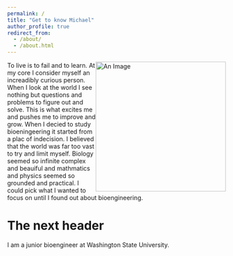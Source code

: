 ```yaml
---
permalink: /
title: "Get to know Michael"
author_profile: true
redirect_from: 
  - /about/
  - /about.html
---
```

<img src="/gfasc1/Michael-Fasci.io/blob/master/images/Fasci_Michael_02.jpg" alt="An Image" style="float: right; width: 300px;" />

To live is to fail and to learn. At my core I consider myself an increadibly curious person. When I look at the world I see nothing but questions and problems to figure out and solve. This is what excites me and pushes me to improve and grow. When I decied to study bioeningeering it started from a plac of indecision. I believed that the world was far too vast to try and limit myself. Biology seemed so infinite complex and beauiful and mathmatics and physics seemed so grounded and practical. I could pick what I wanted to focus on until I found out about bioengineering. 

The next header
======
I am a junior bioengineer at Washington State University. 

